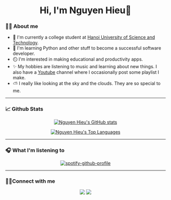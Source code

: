 <h1 align="center">Hi, I'm Nguyen Hieu👋 </h1>

### 👨‍💻 About me
- 🏫 I'm currently a college student at [Hanoi University of Science and Technology](https://en.hust.edu.vn/).
- 🐍 I'm learning Python and other stuff to become a successful software developer.
- ⏲️ I'm interested in making educational and productivity apps.
- ✨ My hobbies are listening to music and learning about new things. I also have a [Youtube](https://www.youtube.com/channel/UCrFSYPQc_GjAAXo6pEG3jTw) channel where I occasionally post some playlist I make.
- ⛅ I really like looking at the sky and the clouds. They are so special to me.
<hr/>

### 📈 Github Stats
<div align="center"> 

  [![Nguyen Hieu's GitHub stats](https://github-readme-stats.vercel.app/api?username=hieu748159263&theme=gotham&count_private=true&show_icons=true)](https://github.com/anuraghazra/github-readme-stats)

</div>
<div align="center"> 

  [![Nguyen Hieu's Top Languages](https://github-readme-stats.vercel.app/api/top-langs/?username=hieu748159263&layout=compact&theme=gotham)](https://github.com/anuraghazra/github-readme-stats)

</div>
<hr/>

### 🎧 What I'm listening to
<div align="center"> 

  [![spotify-github-profile](https://spotify-github-profile.vercel.app/api/view?uid=21dg5usxfls6uhkeqzmoz7ziq&cover_image=true&theme=default)](https://github.com/kittinan/spotify-github-profile)

</div>
<hr/>

### 🤝🏻Connect with me
<p align="center">
<a href="https://www.facebook.com/nguyenhoang.hieu.315/"><img src="https://img.icons8.com/clouds/100/000000/facebook-new.png"/></a>
<a href="https://www.youtube.com/channel/UCrFSYPQc_GjAAXo6pEG3jTw"><img src="https://img.icons8.com/clouds/100/000000/youtube-play.png"  /></a> 
</p>

